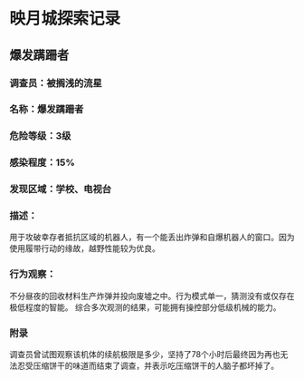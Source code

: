 # 映月城探索记录
## 爆发蹒跚者
### 调查员：被搁浅的流星
### 名称：爆发蹒跚者
### 危险等级：3级
### 感染程度：15%
### 发现区域：学校、电视台
### 描述：
用于攻破幸存者抵抗区域的机器人，有一个能丢出炸弹和自爆机器人的窗口。因为使用履带行动的缘故，越野性能较为优良。
### 行为观察：
不分昼夜的回收材料生产炸弹并投向废墟之中。行为模式单一，猜测没有或仅存在极低程度的智能。
综合多次观测的结果，可能拥有操控部分低级机械的能力。
### 附录
调查员曾试图观察该机体的续航极限是多少，坚持了78个小时后最终因为再也无法忍受压缩饼干的味道而结束了调查，并表示吃压缩饼干的人脑子都坏掉了。

